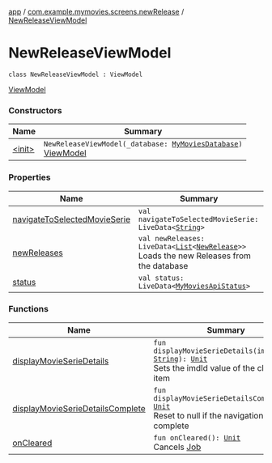 [app](../../index.md) / [com.example.mymovies.screens.newRelease](../index.md) / [NewReleaseViewModel](./index.md)

# NewReleaseViewModel

`class NewReleaseViewModel : ViewModel`

[ViewModel](#)

### Constructors

| Name | Summary |
|---|---|
| [&lt;init&gt;](-init-.md) | `NewReleaseViewModel(_database: `[`MyMoviesDatabase`](../../com.example.mymovies.database/-my-movies-database/index.md)`)`<br>[ViewModel](#) |

### Properties

| Name | Summary |
|---|---|
| [navigateToSelectedMovieSerie](navigate-to-selected-movie-serie.md) | `val navigateToSelectedMovieSerie: LiveData<`[`String`](https://kotlinlang.org/api/latest/jvm/stdlib/kotlin/-string/index.html)`>` |
| [newReleases](new-releases.md) | `val newReleases: LiveData<`[`List`](https://kotlinlang.org/api/latest/jvm/stdlib/kotlin.collections/-list/index.html)`<`[`NewRelease`](../../com.example.mymovies.models/-new-release/index.md)`>>`<br>Loads the new Releases from the database |
| [status](status.md) | `val status: LiveData<`[`MyMoviesApiStatus`](../../com.example.mymovies.screens.search/-my-movies-api-status/index.md)`>` |

### Functions

| Name | Summary |
|---|---|
| [displayMovieSerieDetails](display-movie-serie-details.md) | `fun displayMovieSerieDetails(imdbId: `[`String`](https://kotlinlang.org/api/latest/jvm/stdlib/kotlin/-string/index.html)`): `[`Unit`](https://kotlinlang.org/api/latest/jvm/stdlib/kotlin/-unit/index.html)<br>Sets the imdId value of the clicked item |
| [displayMovieSerieDetailsComplete](display-movie-serie-details-complete.md) | `fun displayMovieSerieDetailsComplete(): `[`Unit`](https://kotlinlang.org/api/latest/jvm/stdlib/kotlin/-unit/index.html)<br>Reset to null if the navigation is complete |
| [onCleared](on-cleared.md) | `fun onCleared(): `[`Unit`](https://kotlinlang.org/api/latest/jvm/stdlib/kotlin/-unit/index.html)<br>Cancels [Job](#) |
